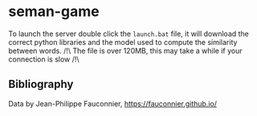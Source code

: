 # seman-game

To launch the server double click the `launch.bat` file, it will download the correct python libraries and the model used to compute the similarity between words. /!\ The file is over 120MB, this may take a while if your connection is slow /!\

## Bibliography

Data by Jean-Philippe Fauconnier, https://fauconnier.github.io/
